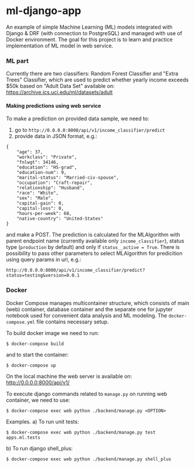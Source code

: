 # ml-django-app

An example of simple Machine Learning (ML) models integrated with Django & DRF (with connection to PostgreSQL) and managed with use of Docker environment. The goal for this project is to learn and practice implementation of ML model in web service. 

### ML part

Currently there are two classifiers: Random Forest Classifier and "Extra Trees" Classifier, which are used to predict whether yearly income exceeds $50k based on "Adult Data Set" available on: https://archive.ics.uci.edu/ml/datasets/adult

#### Making predictions using web service
To make a prediction on provided data sample, we need to:
1. go to `http://0.0.0.0:8000/api/v1/income_classifier/predict`
2. provide data in JSON format, e.g.: 

```
{
    "age": 37,
    "workclass": "Private",
    "fnlwgt": 34146,
    "education": "HS-grad",
    "education-num": 9,
    "marital-status": "Married-civ-spouse",
    "occupation": "Craft-repair",
    "relationship": "Husband",
    "race": "White",
    "sex": "Male",
    "capital-gain": 0,
    "capital-loss": 0,
    "hours-per-week": 68,
    "native-country": "United-States"
}
```
and make a POST. The prediction is calculated for the MLAlgorithm with parent endpoint name (currently available only `income_classifier`), status type (`production` by default) and only if `status__active = True`. There is possibility to pass other parameters to select MLAlgorithm for predicition using query params in url, e.g.: 

`http://0.0.0.0:8000/api/v1/income_classifier/predict?status=testing&version=0.0.1`


### Docker

Docker Compose manages multicontainer structure, which consists of main (web) container, database container and the separate one for jupyter notebook used for convenient data analysis and ML modeling. The `docker-compose.yml` file contains necessary setup. 

To build docker image we need to run:

```
$ docker-compose build
```

and to start the container:

```
$ docker-compose up
```

On the local machine the web server is available on: http://0.0.0.0:8000/api/v1/

To execute django commands related to `manage.py` on running web container, we need to use:

```
$ docker-compose exec web python ./backend/manage.py <OPTION>
```

Examples.
a) To run unit tests:

```
$ docker-compose exec web python ./backend/manage.py test apps.ml.tests
```

b) To run django shell_plus:

```
$ docker-compose exec web python ./backend/manage.py shell_plus
```
